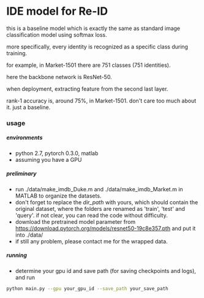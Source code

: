 # IDE model for Re-ID

this is a baseline model which is exactly the same as standard image classification model using softmax loss.

more specifically, every identity is recognized as a specific class during training.

for example, in Market-1501 there are 751 classes (751 identities).

here the backbone network is ResNet-50.

when deployment, extracting feature from the second last layer.

rank-1 accuracy is, around 75%, in Market-1501. don't care too much about it. just a baseline.


### usage
##### environments

- python 2.7, pytorch 0.3.0, matlab
- assuming you have a GPU

##### preliminary

- run ./data/make_imdb_Duke.m and ./data/make_imdb_Market.m in MATLAB to organize the datasets.
- don't forget to replace the *dir_path* with yours, which should contain the original dataset,
where the folders are renamed as 'train', 'test' and 'query'.
if not clear, you can read the code without difficulty.
- download the pretrained model parameter from https://download.pytorch.org/models/resnet50-19c8e357.pth
and put it into ./data/
- if still any problem, please contact me for the wrapped data.

##### running

- determine your gpu id and save path (for saving checkpoints and logs), and run
```bash
python main.py --gpu your_gpu_id --save_path your_save_path
```
